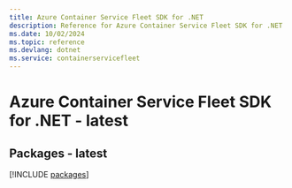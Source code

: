 ```yaml
---
title: Azure Container Service Fleet SDK for .NET
description: Reference for Azure Container Service Fleet SDK for .NET
ms.date: 10/02/2024
ms.topic: reference
ms.devlang: dotnet
ms.service: containerservicefleet
---
```

# Azure Container Service Fleet SDK for .NET - latest
## Packages - latest
[!INCLUDE [packages](container-service-fleet-index.md)]